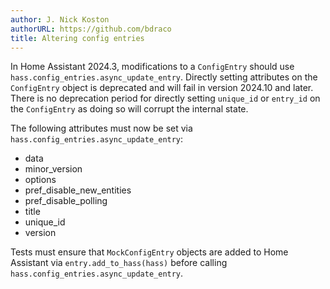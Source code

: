 ```yaml
---
author: J. Nick Koston
authorURL: https://github.com/bdraco
title: Altering config entries
---
```


In Home Assistant 2024.3, modifications to a `ConfigEntry` should use `hass.config_entries.async_update_entry`. Directly setting attributes on the `ConfigEntry` object is deprecated and will fail in version 2024.10 and later. There is no deprecation period for directly setting `unique_id` or `entry_id` on the `ConfigEntry` as doing so will corrupt the internal state.

The following attributes must now be set via `hass.config_entries.async_update_entry`:

- data
- minor_version
- options
- pref_disable_new_entities
- pref_disable_polling
- title
- unique_id
- version

Tests must ensure that `MockConfigEntry` objects are added to Home Assistant via `entry.add_to_hass(hass)` before calling `hass.config_entries.async_update_entry`.